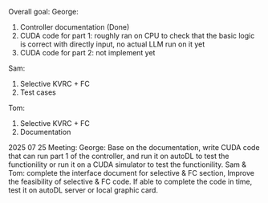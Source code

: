 Overall goal:
George:
1. Controller documentation (Done)
2. CUDA code for part 1: roughly ran on CPU to check that the basic logic is correct with directly input, no actual LLM run on it yet
3. CUDA code for part 2: not implement yet

Sam: 
1. Selective KVRC + FC
3. Test cases

Tom:
1. Selective KVRC + FC
2. Documentation

2025 07 25 Meeting:
George: Base on the documentation, write CUDA code that can run part 1 of the controller, and run it on autoDL to test the functionility or run it on a CUDA simulator to test the functionility.
Sam & Tom: complete the interface document for selective & FC section, Improve the feasibility of selective & FC code. If able to complete the code in time, test it on autoDL server or local graphic card.
